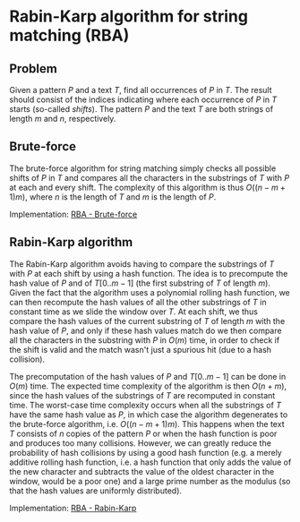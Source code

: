# Rabin-Karp algorithm for string matching (RBA)

## Problem

Given a pattern $P$ and a text $T$, find all occurrences of $P$ in $T$. The result should consist of the indices indicating where each occurrence of $P$ in $T$ starts (so-called *shifts*). The pattern $P$ and the text $T$ are both strings of length $m$ and $n$, respectively.

## Brute-force

The brute-force algorithm for string matching simply checks all possible shifts of $P$ in $T$ and compares all the characters in the substrings of $T$ with $P$ at each and every shift. The complexity of this algorithm is thus $O((n-m+1)m)$, where $n$ is the length of $T$ and $m$ is the length of $P$.

Implementation: [RBA - Brute-force](https://github.com/pl3onasm/AADS/blob/main/algorithms/string-algorithms/rabin-karp/rba-1.c)

## Rabin-Karp algorithm

The Rabin-Karp algorithm avoids having to compare the substrings of $T$ with $P$ at each shift by using a hash function. The idea is to precompute the hash value of $P$ and of $T[0..m-1]$ (the first substring of $T$ of length $m$). Given the fact that the algorithm uses a polynomial rolling hash function, we can then recompute the hash values of all the other substrings of $T$ in constant time as we slide the window over $T$. At each shift, we thus compare the hash values of the current substring of $T$ of length $m$ with the hash value of $P$, and only if these hash values match do we then compare all the characters in the substring with $P$ in $O(m)$ time, in order to check if the shift is valid and the match wasn't just a spurious hit (due to a hash collision).

The precomputation of the hash values of $P$ and $T[0..m-1]$ can be done in $O(m)$ time. The expected time complexity of the algorithm is then $O(n+m)$, since the hash values of the substrings of $T$ are recomputed in constant time. The worst-case time complexity occurs when all the substrings of $T$ have the same hash value as $P$, in which case the algorithm degenerates to the brute-force algorithm, i.e. $O((n-m+1)m)$. This happens when the text $T$ consists of $n$ copies of the pattern $P$ or when the hash function is poor and produces too many collisions. However, we can greatly reduce the probability of hash collisions by using a good hash function (e.g. a merely additive rolling hash function, i.e. a hash function that only adds the value of the new character and subtracts the value of the oldest character in the window, would be a poor one) and a large prime number as the modulus (so that the hash values are uniformly distributed).

Implementation: [RBA - Rabin-Karp](https://github.com/pl3onasm/AADS/blob/main/algorithms/string-algorithms/rabin-karp/rba-2.c)
